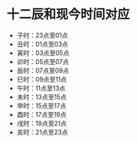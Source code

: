 # 十二辰和现今时间对应  


- 子时：23点至01点
- 丑时：01点至03点
- 寅时：03点至05点
- 卯时：05点至07点
- 辰时：07点至09点
- 巳时：09点至11点
- 午时：11点至13点
- 未时：13点至15点
- 申时：15点至17点
- 酉时：17点至19点
- 戌时：19点至21点
- 亥时：21点至23点




